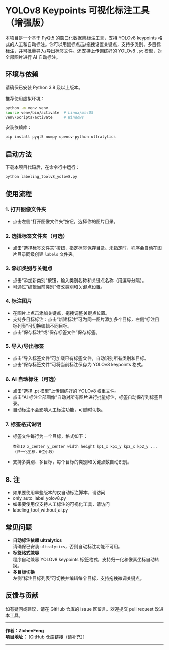 # YOLOv8 Keypoints 可视化标注工具（增强版）

本项目是一个基于 PyQt5 的窗口化数据集标注工具，支持 YOLOv8 keypoints 格式的人工和自动标注。你可以用鼠标点击/拖拽设置关键点，支持多类别、多目标标注，并可批量导入/导出标签文件。还支持上传训练好的 YOLOv8 `.pt` 模型，对全部图片进行 AI 自动标注。

## 环境与依赖

请确保已安装 Python 3.8 及以上版本。

推荐使用虚拟环境：

```bash
python -m venv venv
source venv/bin/activate  # Linux/macOS
venv\Scripts\activate     # Windows
```

安装依赖库：

```bash
pip install pyqt5 numpy opencv-python ultralytics
```

## 启动方法

下载本项目代码后，在命令行中运行：

```bash
python labeling_toolv8_yolov8.py
```

## 使用流程

### 1. 打开图像文件夹

- 点击左侧“打开图像文件夹”按钮，选择你的图片目录。

### 2. 选择标签文件夹（可选）

- 点击“选择标签文件夹”按钮，指定标签保存目录。未指定时，程序会自动在图片目录同级创建 `labels` 文件夹。

### 3. 添加类别与关键点

- 点击“添加新类别”按钮，输入类别名称和关键点名称（用逗号分隔）。
- 可通过“编辑当前类别”修改类别和关键点设置。

### 4. 标注图片

- 在图片上点击添加关键点，拖拽调整关键点位置。
- 支持多目标标注：点击“新建标注”可为同一图片添加多个目标，左侧“标注目标列表”可切换编辑不同目标。
- 点击“保存标注”或“保存标签文件”保存标签。

### 5. 导入/导出标签

- 点击“导入标签文件”可加载已有标签文件，自动识别所有类别和目标。
- 点击“保存标签文件”可将当前标注保存为 YOLOv8 keypoints 格式。

### 6. AI 自动标注（可选）

- 点击“选择 .pt 模型”上传训练好的 YOLOv8 权重文件。
- 点击“AI 标注全部图像”自动对所有图片进行批量标注，标签自动保存到标签目录。
- 自动标注不会影响人工标注功能，可随时切换。

### 7. 标签格式说明

- 标签文件每行为一个目标，格式如下：

  ```
  类别ID x_center y_center width height kp1_x kp1_y kp2_x kp2_y ...（归一化坐标，6位小数）
  ```

- 支持多类别、多目标，每个目标的类别和关键点数自动识别。

## 8. 注

- 如果要使用早些版本的仅自动标注脚本，请访问
- only_auto_label_yolov8.py
- 如果要使用仅支持人工标注的可视化工具，请访问
- labeling_tool_without_ai.py

## 常见问题

- **自动标注依赖 ultralytics**  
  请确保已安装 `ultralytics`，否则自动标注功能不可用。
- **标签格式兼容**  
  程序自动兼容 YOLOv8 keypoints 标签格式，支持归一化和像素坐标自动转换。
- **多目标切换**  
  左侧“标注目标列表”可切换并编辑每个目标，支持拖拽微调关键点。

## 反馈与贡献

如有疑问或建议，请在 GitHub 仓库的 issue 区留言。欢迎提交 pull request 改进本工具。

---

**作者：ZichenFeng**  
**项目地址：** [GitHub 仓库链接（请补充）]

---
